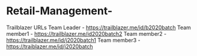 # Retail-Management-

Trailblazer URLs
Team Leader - https://trailblazer.me/id/b2020batch
Team member1 - https://trailblazer.me/id2020batch2
Team member2 - https://trailblazer.me/id/j2020batch1
Team member3 - https://traiblazer.me/id/j2020batch
